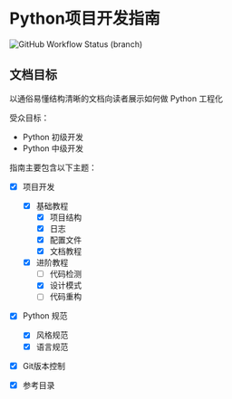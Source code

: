 # Python项目开发指南

![GitHub Workflow Status (branch)](https://img.shields.io/github/workflow/status/Sakura4036/PythonGuide/guide/main?style=flat-square)

## 文档目标

以通俗易懂结构清晰的文档向读者展示如何做 Python 工程化

受众目标：

- Python 初级开发
- Python 中级开发

指南主要包含以下主题：

- [x] 项目开发
    - [x] 基础教程
        - [x] 项目结构
	    - [x] 日志
	    - [x] 配置文件
	    - [x] 文档教程
    - [x] 进阶教程
        - [ ] 代码检测
        - [x] 设计模式
        - [ ] 代码重构

- [x] Python 规范
    - [x] 风格规范
    - [x] 语言规范
- [x] Git版本控制
- [x] 参考目录


